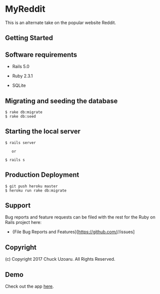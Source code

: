 # MyReddit

<Project Description>

This is an alternate take on the popular website Reddit.

## Getting Started

## Software requirements

- Rails 5.0

- Ruby 2.3.1

- SQLite


## Migrating and seeding the database

```
$ rake db:migrate
$ rake db:seed
```

## Starting the local server

```
$ rails server

   or

$ rails s
```

## Production Deployment

  ```
  $ git push heroku master
  $ heroku run rake db:migrate
  ```

## Support

Bug reports and feature requests can be filed with the rest for the Ruby on Rails project here:

* {File Bug Reports and Features}[https://github.com/<user-name>/<project-repo>/issues]


## Copyright

(c) Copyright 2017 Chuck Uzoaru. All Rights Reserved.

## Demo

Check out the app [here](https://enigmatic-bayou-91789.herokuapp.com/).